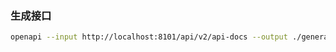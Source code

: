### 生成接口
```bash
openapi --input http://localhost:8101/api/v2/api-docs --output ./generated --client axios
```